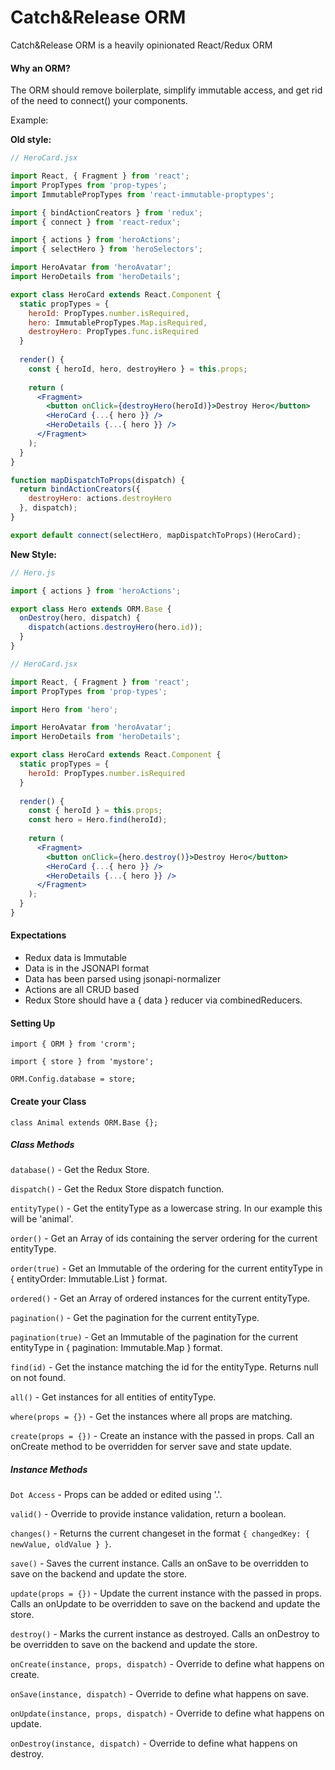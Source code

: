 # Catch&Release ORM
Catch&Release ORM is a heavily opinionated React/Redux ORM

#### Why an ORM?
The ORM should remove boilerplate, simplify immutable access, and get rid of the need to connect() your components.

Example:

**Old style:**
```jsx
// HeroCard.jsx

import React, { Fragment } from 'react';
import PropTypes from 'prop-types';
import ImmutablePropTypes from 'react-immutable-proptypes';

import { bindActionCreators } from 'redux';
import { connect } from 'react-redux';

import { actions } from 'heroActions';
import { selectHero } from 'heroSelectors';

import HeroAvatar from 'heroAvatar';
import HeroDetails from 'heroDetails';

export class HeroCard extends React.Component {
  static propTypes = {
    heroId: PropTypes.number.isRequired,
    hero: ImmutablePropTypes.Map.isRequired,
    destroyHero: PropTypes.func.isRequired
  }
  
  render() {
    const { heroId, hero, destroyHero } = this.props;
    
    return (
      <Fragment>
        <button onClick={destroyHero(heroId)}>Destroy Hero</button>
        <HeroCard {...{ hero }} />
        <HeroDetails {...{ hero }} />
      </Fragment>
    ); 
  }
} 

function mapDispatchToProps(dispatch) {
  return bindActionCreators({
    destroyHero: actions.destroyHero
  }, dispatch);
}

export default connect(selectHero, mapDispatchToProps)(HeroCard);
```

**New Style:**
```jsx
// Hero.js

import { actions } from 'heroActions';

export class Hero extends ORM.Base {
  onDestroy(hero, dispatch) {
    dispatch(actions.destroyHero(hero.id));
  }
}
```

```jsx
// HeroCard.jsx

import React, { Fragment } from 'react';
import PropTypes from 'prop-types';

import Hero from 'hero';

import HeroAvatar from 'heroAvatar';
import HeroDetails from 'heroDetails';

export class HeroCard extends React.Component {
  static propTypes = {
    heroId: PropTypes.number.isRequired
  }
  
  render() {
    const { heroId } = this.props;    
    const hero = Hero.find(heroId);
    
    return (
      <Fragment>
        <button onClick={hero.destroy()}>Destroy Hero</button>
        <HeroCard {...{ hero }} />
        <HeroDetails {...{ hero }} />
      </Fragment>
    ); 
  }
} 
```


#### Expectations
* Redux data is Immutable
* Data is in the JSONAPI format
* Data has been parsed using jsonapi-normalizer
* Actions are all CRUD based
* Redux Store should have a { data } reducer via combinedReducers. 

#### Setting Up
`import { ORM } from 'crorm';`

`import { store } from 'mystore';`

`ORM.Config.database = store;`

#### Create your Class
`class Animal extends ORM.Base {};`

##### Class Methods
`database()` - Get the Redux Store.

`dispatch()` - Get the Redux Store dispatch function.

`entityType()` - Get the entityType as a lowercase string. In our example this will be 'animal'.

`order()` - Get an Array of ids containing the server ordering for the current entityType.

`order(true)` - Get an Immutable of the ordering for the current entityType in { entityOrder: Immutable.List } format.

`ordered()` - Get an Array of ordered instances for the current entityType.

`pagination()` - Get the pagination for the current entityType. 

`pagination(true)` - Get an Immutable of the pagination for the current entityType in { pagination: Immutable.Map } format.

`find(id)` - Get the instance matching the id for the entityType. Returns null on not found.

`all()` - Get instances for all entities of entityType.

`where(props = {})` - Get the instances where all props are matching.

`create(props = {})` - Create an instance with the passed in props. Call an onCreate method to be overridden for server save and state update.

##### Instance Methods

`Dot Access` - Props can be added or edited using '.'.

`valid()` - Override to provide instance validation, return a boolean.

`changes()` - Returns the current changeset in the format `{ changedKey: { newValue, oldValue } }`.

`save()` - Saves the current instance. Calls an onSave to be overridden to save on the backend and update the store.

`update(props = {})` - Update the current instance with the passed in props. Calls an onUpdate to be overridden to save on the backend and update the store.

`destroy()` - Marks the current instance as destroyed. Calls an onDestroy to be overridden to save on the backend and update the store.

`onCreate(instance, props, dispatch)` - Override to define what happens on create.

`onSave(instance, dispatch)` - Override to define what happens on save.

`onUpdate(instance, props, dispatch)` - Override to define what happens on update.

`onDestroy(instance, dispatch)` - Override to define what happens on destroy.